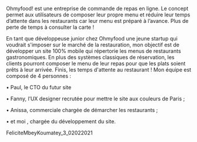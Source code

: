 Ohmyfood! est une entreprise de commande de repas en ligne. Le concept permet aux utilisateurs de composer leur propre menu et réduire leur temps d’attente dans les restaurants car leur menu est préparé à l’avance. Plus de perte de temps à consulter la carte !

En tant que développeuse junior chez Ohmyfood une jeune startup qui voudrait s'imposer sur le marché de la restauration, mon objectif est de développer un site 100% mobile qui répertorie les menus de restaurants gastronomiques. En plus des systèmes classiques de réservation, les clients pourront composer le menu de leur repas pour que les plats soient prêts à leur arrivée. Finis, les temps d'attente au restaurant ! Mon équipe est composé de 4 personnes :

• Paul, le CTO du futur site

• Fanny, l’UX designer recrutée pour mettre le site aux couleurs de Paris ;

• Anissa, commerciale chargée de démarcher les restaurants ;

• et moi , chargée du développement du site.



FeliciteMbeyKoumatey_3_02022021

